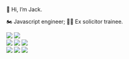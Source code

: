 👋 Hi, I’m Jack.

🏍️ Javascript engineer; 🧑‍⚖️ Ex solicitor trainee.

<div align="left">
  <img src="https://img.shields.io/badge/react-61DAFB?style=for-the-badge&logo=react&logoColor=white">
  <img src="https://img.shields.io/badge/angular-DD0031.svg?style=for-the-badge&logo=angular&logoColor=white">
</div>
<div align="left">
  <img src="https://img.shields.io/badge/typescript-3178C6.svg?style=for-the-badge&logo=typescript&logoColor=white">
  <img src="https://img.shields.io/badge/node-339933.svg?style=for-the-badge&logo=node.js&logoColor=white">
  <img src="https://img.shields.io/badge/express-000000.svg?style=for-the-badge&logo=express&logoColor=white">
</div>
<div align="left">
  <img src="https://img.shields.io/badge/javascript-%23323330.svg?style=for-the-badge&logo=javascript&logoColor=%23F7DF1E">
  <img src="https://img.shields.io/badge/html5-%23E34F26.svg?style=for-the-badge&logo=html5&logoColor=white">
  <img src="https://img.shields.io/badge/css3-%231572B6.svg?style=for-the-badge&logo=css3&logoColor=white">
</div>


<!---
jacksbrand/jacksbrand is a ✨ special ✨ repository because its `README.md` (this file) appears on your GitHub profile.
You can click the Preview link to take a look at your changes.
--->
